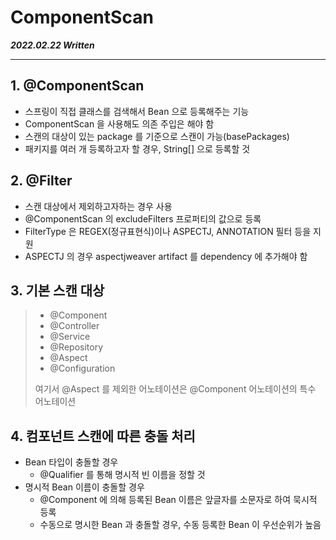 # ComponentScan

***2022.02.22 Written***

---

## 1. @ComponentScan

* 스프링이 직접 클래스를 검색해서 Bean 으로 등록해주는 기능
* ComponentScan 을 사용해도 의존 주입은 해야 함
* 스캔의 대상이 있는 package 를 기준으로 스캔이 가능(basePackages)
* 패키지를 여러 개 등록하고자 할 경우, String[] 으로 등록할 것

## 2. @Filter

* 스캔 대상에서 제외하고자하는 경우 사용
* @ComponentScan 의 excludeFilters 프로퍼티의 값으로 등록
* FilterType 은 REGEX(정규표현식)이나 ASPECTJ, ANNOTATION 필터 등을 지원
* ASPECTJ 의 경우 aspectjweaver artifact 를 dependency 에 추가해야 함

## 3. 기본 스캔 대상

> * @Component
> * @Controller
> * @Service
> * @Repository
> * @Aspect
> * @Configuration
> 
> 여기서 @Aspect 를 제외한 어노테이션은 @Component 어노테이션의 특수 어노테이션

## 4. 컴포넌트 스캔에 따른 충돌 처리

* Bean 타입이 충돌할 경우
  * @Qualifier 를 통해 명시적 빈 이름을 정할 것
* 명시적 Bean 이름이 충돌할 경우
  * @Component 에 의해 등록된 Bean 이름은 앞글자를 소문자로 하여 묵시적 등록
  * 수동으로 명시한 Bean 과 충돌할 경우, 수동 등록한 Bean 이 우선순위가 높음